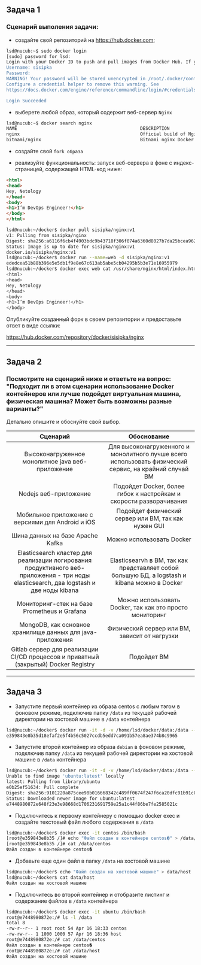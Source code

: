 ##  Задача 1
### Сценарий выполения задачи:

- создайте свой репозиторий на https://hub.docker.com;

```bash
lsd@nucub:~$ sudo docker login
[sudo] password for lsd: 
Login with your Docker ID to push and pull images from Docker Hub. If you don't have a Docker ID, head over to https://hub.docker.com to create one.
Username: sisipka
Password: 
WARNING! Your password will be stored unencrypted in /root/.docker/config.json.
Configure a credential helper to remove this warning. See
https://docs.docker.com/engine/reference/commandline/login/#credentials-store

Login Succeeded
```

- выберете любой образ, который содержит веб-сервер `Nginx`

```bash
lsd@nucub:~$ docker search nginx
NAME                                              DESCRIPTION                                     STARS     OFFICIAL   AUTOMATED
nginx                                             Official build of Nginx.                        16637     [OK]       
bitnami/nginx                                     Bitnami nginx Docker Image                      122                  [OK]
```

- создайте свой `fork образа`

- реализуйте функциональность: запуск веб-сервера в фоне с индекс-страницей, содержащей HTML-код ниже:

```html
<html>
<head>
Hey, Netology
</head>
<body>
<h1>I’m DevOps Engineer!</h1>
</body>
</html>
```

```bash
lsd@nucub:~/docker$ docker pull sisipka/nginx:v1
v1: Pulling from sisipka/nginx
Digest: sha256:a6116f6cb4f4903bdc9b43718f306f074a6360d8027b7da25bcea9628f322267
Status: Image is up to date for sisipka/nginx:v1
docker.io/sisipka/nginx:v1
lsd@nucub:~/docker$ docker run --name=web -d sisipka/nginx:v1
ededcea51b88b396e5e5db1f9e8e67c613ab5abe5cb04295b5b3e71e16955979
lsd@nucub:~/docker$ docker exec web cat /usr/share/nginx/html/index.html
<html>
<head>
Hey, Netology
</head>
<body>
<h1>I’m DevOps Engineer!</h1>
</body>
```
Опубликуйте созданный форк в своем репозитории и предоставьте ответ в виде ссылки:

https://hub.docker.com/repository/docker/sisipka/nginx

___

##  Задача 2
### Посмотрите на сценарий ниже и ответьте на вопрос: "Подходит ли в этом сценарии использование Docker контейнеров или лучше подойдет виртуальная машина, физическая машина? Может быть возможны разные варианты?"

Детально опишите и обоснуйте свой выбор.

| Сценарий | Обоснование |
|:--------:|:-----------:|
| Высоконагруженное монолитное java веб-приложение | Для высоконагруженного и монолитного лучше всего использовать физический сервис, на крайний случай ВМ |
| Nodejs веб-приложение | Подойдет Docker, более гибок к настройкам и скорости разворачивания |
| Мобильное приложение c версиями для Android и iOS | Подойдет физический сервер или ВМ, так как нужен GUI |
| Шина данных на базе Apache Kafka | Можно использовать Docker |
| Elasticsearch кластер для реализации логирования продуктивного веб-приложения - три ноды elasticsearch, два logstash и две ноды kibana | Elasticsearvh в ВМ, так как представляет собой большую БД, а logstash и kibana можно в Docker |
| Мониторинг-стек на базе Prometheus и Grafana | Можно использовать Docker, так как это просто мониторинг |
| MongoDB, как основное хранилище данных для java-приложения | Физический сервер или ВМ, зависит от нагрузки |
| Gitlab сервер для реализации CI/CD процессов и приватный (закрытый) Docker Registry | Подойдет ВМ |

___

##  Задача 3

- Запустите первый контейнер из образа centos c любым тэгом в фоновом режиме, подключив папку `/data` из текущей рабочей директории на хостовой машине в `/data` контейнера

```bash
lsd@nucub:~/docker$ docker run -it -d -v /home/lsd/docker/data:/data --name centos  centos:latest
e359843e8b35d18efaf2e5f4b56c5027ccdb5edd7ca091b57ea8ae374b8c9965
```

- Запустите второй контейнер из образа `debian` в фоновом режиме, подключив папку `/data` из текущей рабочей директории на хостовой машине в `/data` контейнера

```bash
lsd@nucub:~/docker$ docker run -it -d -v /home/lsd/docker/data:/data --name ubuntu  ubuntu:latest
Unable to find image 'ubuntu:latest' locally
latest: Pulling from library/ubuntu
e0b25ef51634: Pull complete 
Digest: sha256:9101220a875cee98b016668342c489ff0674f247f6ca20dfc91b91c0f28581ae
Status: Downloaded newer image for ubuntu:latest
e7448980872e648f23e3e98668d1706231691759e25a1c44f86be7fe2585021c
```

- Подключитесь к первому контейнеру с помощью docker exec и создайте текстовый файл любого содержания в `/data`

```bash
lsd@nucub:~/docker$ docker exec -it centos /bin/bash
[root@e359843e8b35 /]# echo "Файл создан в контейнере centos�" > /data/centos                   ls
[root@e359843e8b35 /]# cat /data/centos 
Файл создан в контейнере centos�
```

- Добавьте еще один файл в папку `/data` на хостовой машине

```bash
lsd@nucub:~/docker$ echo "Файл создан на хостовой машине" > data/host
lsd@nucub:~/docker$ cat data/host 
Файл создан на хостовой машине
```

- Подключитесь во второй контейнер и отобразите листинг и содержание файлов в `/data` контейнера

```bash
lsd@nucub:~/docker$ docker exec -it ubuntu /bin/bash
root@e7448980872e:/# ls -l /data
total 8
-rw-r--r-- 1 root root 54 Apr 16 18:33 centos
-rw-rw-r-- 1 1000 1000 57 Apr 16 18:36 host
root@e7448980872e:/# cat /data/centos 
Файл создан в контейнере centos�
root@e7448980872e:/# cat /data/host   
Файл создан на хостовой машине
```


